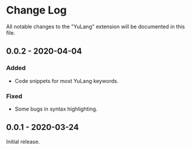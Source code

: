 # Change Log

All notable changes to the "YuLang" extension will be documented in this file.

## 0.0.2 - 2020-04-04

### Added

* Code snippets for most YuLang keywords.

### Fixed

* Some bugs in syntax highlighting.

## 0.0.1 - 2020-03-24

Initial release.
